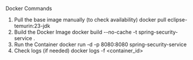 Docker Commands

1. Pull the base image manually (to check availability)
   docker pull eclipse-temurin:23-jdk
2. Build the Docker Image
   docker build --no-cache -t spring-security-service .
3. Run the Container
   docker run -d -p 8080:8080 spring-security-service
4. Check logs (if needed)
   docker logs -f <container_id>